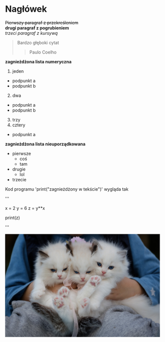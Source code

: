 # Nagłówek

~~Pierwszy paragraf z przekreśleniem~~<br>
**drugi paragraf z pogrubieniem**<br>
*trzeci paragraf z kursywą*<br>

> Bardzo głęboki cytat
>> Paulo Coelho

**zagnieżdżona lista numeryczna**
1. jeden
  - podpunkt a
  - podpunkt b
2. dwa
  - podpunkt a
  - podpunkt b
3. trzy
4. cztery
  - podpunkt a

**zagnieżdżona lista nieuporządkowana**
+ pierwsze
  - coś
  - tam
+ drugie
  - lol
+ trzecie

Kod programu 'print("zagnieżdżony w tekście")' wygląda tak

'''

x = 2
y = 6
z = y**x

print(z)

'''

![pexels-peng-louis-1643456.jpg](pexels-peng-louis-1643456.jpg)
